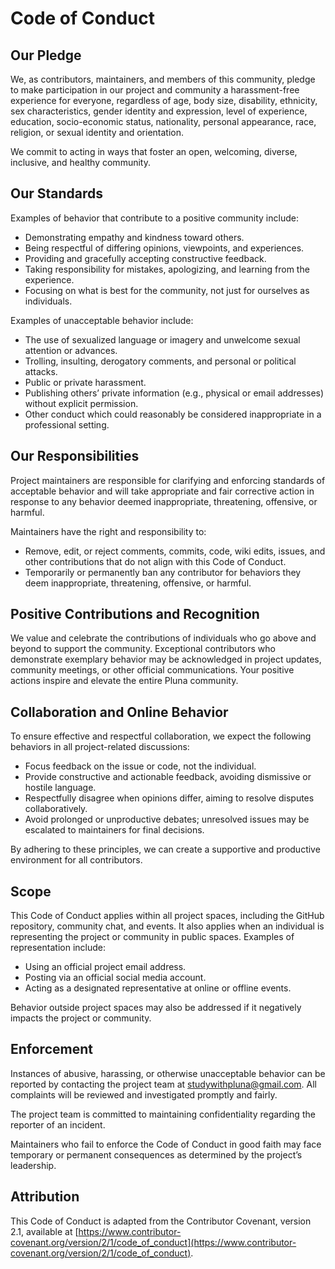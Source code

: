 # Code of Conduct

## Our Pledge
We, as contributors, maintainers, and members of this community, pledge to make participation in our project and community a harassment-free experience for everyone, regardless of age, body size, disability, ethnicity, sex characteristics, gender identity and expression, level of experience, education, socio-economic status, nationality, personal appearance, race, religion, or sexual identity and orientation.

We commit to acting in ways that foster an open, welcoming, diverse, inclusive, and healthy community.

## Our Standards
Examples of behavior that contribute to a positive community include:
- Demonstrating empathy and kindness toward others.
- Being respectful of differing opinions, viewpoints, and experiences.
- Providing and gracefully accepting constructive feedback.
- Taking responsibility for mistakes, apologizing, and learning from the experience.
- Focusing on what is best for the community, not just for ourselves as individuals.

Examples of unacceptable behavior include:
- The use of sexualized language or imagery and unwelcome sexual attention or advances.
- Trolling, insulting, derogatory comments, and personal or political attacks.
- Public or private harassment.
- Publishing others’ private information (e.g., physical or email addresses) without explicit permission.
- Other conduct which could reasonably be considered inappropriate in a professional setting.

## Our Responsibilities
Project maintainers are responsible for clarifying and enforcing standards of acceptable behavior and will take appropriate and fair corrective action in response to any behavior deemed inappropriate, threatening, offensive, or harmful.

Maintainers have the right and responsibility to:
- Remove, edit, or reject comments, commits, code, wiki edits, issues, and other contributions that do not align with this Code of Conduct.
- Temporarily or permanently ban any contributor for behaviors they deem inappropriate, threatening, offensive, or harmful.

## Positive Contributions and Recognition
We value and celebrate the contributions of individuals who go above and beyond to support the community. Exceptional contributors who demonstrate exemplary behavior may be acknowledged in project updates, community meetings, or other official communications. Your positive actions inspire and elevate the entire Pluna community.

## Collaboration and Online Behavior
To ensure effective and respectful collaboration, we expect the following behaviors in all project-related discussions:
- Focus feedback on the issue or code, not the individual.
- Provide constructive and actionable feedback, avoiding dismissive or hostile language.
- Respectfully disagree when opinions differ, aiming to resolve disputes collaboratively.
- Avoid prolonged or unproductive debates; unresolved issues may be escalated to maintainers for final decisions.

By adhering to these principles, we can create a supportive and productive environment for all contributors.

## Scope
This Code of Conduct applies within all project spaces, including the GitHub repository, community chat, and events. It also applies when an individual is representing the project or community in public spaces. Examples of representation include:
- Using an official project email address.
- Posting via an official social media account.
- Acting as a designated representative at online or offline events.

Behavior outside project spaces may also be addressed if it negatively impacts the project or community.

## Enforcement
Instances of abusive, harassing, or otherwise unacceptable behavior can be reported by contacting the project team at [studywithpluna@gmail.com](mailto:studywithpluna@gmail.com). All complaints will be reviewed and investigated promptly and fairly.

The project team is committed to maintaining confidentiality regarding the reporter of an incident.

Maintainers who fail to enforce the Code of Conduct in good faith may face temporary or permanent consequences as determined by the project’s leadership.

## Attribution
This Code of Conduct is adapted from the Contributor Covenant, version 2.1, available at [https://www.contributor-covenant.org/version/2/1/code_of_conduct](https://www.contributor-covenant.org/version/2/1/code_of_conduct).
